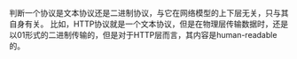 判断一个协议是文本协议还是二进制协议，与它在网络模型的上下层无关，只与其自身有关。
比如，HTTP协议就是一个文本协议，但是在物理层传输数据时，还是以01形式的二进制传输的，但是对于HTTP层而言，其内容是human-readable的。
